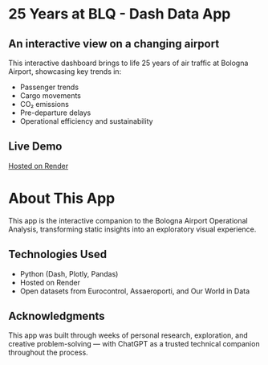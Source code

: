 # 25 Years at BLQ - Dash Data App
## An interactive view on a changing airport

This interactive dashboard brings to life 25 years of air traffic at Bologna Airport, showcasing key trends in:

- Passenger trends
- Cargo movements
- CO₂ emissions
- Pre-departure delays
- Operational efficiency and sustainability

## Live Demo

[Hosted on Render](https://blq-app.onrender.com)

# About This App
This app is the interactive companion to the Bologna Airport Operational Analysis, transforming static insights into an exploratory visual experience.

## Technologies Used

* Python (Dash, Plotly, Pandas)
* Hosted on Render
* Open datasets from Eurocontrol, Assaeroporti, and Our World in Data
  
## Acknowledgments

This app was built through weeks of personal research, exploration, and creative problem-solving — with ChatGPT as a trusted technical companion throughout the process.


